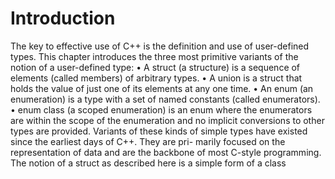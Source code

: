 # Introduction

The key to effective use of C++ is the definition and use of user-defined types. This chapter introduces the three most primitive variants of the notion of a user-defined type:
• A struct (a structure) is a sequence of elements (called members) of arbitrary types.
• A union is a struct that holds the value of just one of its elements at any one time.
• An enum (an enumeration) is a type with a set of named constants (called enumerators).
• enum class (a scoped enumeration) is an enum where the enumerators are within the scope
of the enumeration and no implicit conversions to other types are provided.
Variants of these kinds of simple types have existed since the earliest days of C++. They are pri- marily focused on the representation of data and are the backbone of most C-style programming. The notion of a struct as described here is a simple form of a class 
